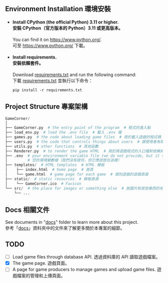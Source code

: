 ## Environment Installation 環境安裝
- #### Install CPython (the official Python) 3.11 or higher.<br/>安裝 CPython（官方版本的 Python）3.11 或更高版本。
  You can find it on <https://www.python.org/>.<br/>
  可至 <https://www.python.org/> 下載。
- #### Install requirements.<br/>安裝依賴套件。
  Download [requirements.txt](requirements.txt) and run the following command:<br/>
  下載 [requirements.txt](requirements.txt) 並執行以下命令：
  
  ```
  pip install -r requirements.txt
  ```
## Project Structure 專案架構
```py
GameCorner/
│
├── GameCorner.py  # the entry point of the program  # 程式的進入點
├── load_env.py  # load the .env file  # 載入 .env 檔
├── games.py  # the code about loading game files  # 用於載入遊戲的程式碼
├── users.py  # the code that controls things about users  # 跟使用者有關的程式碼
├── utils.py  # other functions  # 其他函數
├── Renderer.py  # to render the game HTML  # 用於將遊戲程式的入口檔和依賴資源組裝起來的渲染器
├── .env  # your environment variable file (we do not provide, but it should be placed here)
│         # 您的環境變數檔（我們沒有提供，但它應該放在這裡）
├── templates/  # HTML templates  # HTML 模板
│    ├── index.html  # home page  # 首頁
│    └── game.html  # game page for each game  # 個別遊戲的遊戲頁面
├── static/  # static resources  # 靜態資源
│    └── GameCorner.ico  # Favicon
└── src/  # the place for images or something else  # 放圖片和其他東西的地方
    └── ...
```

## Docs 相關文件
See documents in "[docs](./docs)" folder to learn more about this project.<br/>
參考「[docs](./docs)」資料夾中的文件來了解更多關於本專案的細節。

## TODO
- [ ] Load game files through database API. 透過資料庫的 API 讀取遊戲檔案。
- [x] The game page. 遊戲頁面。
- [ ] A page for game producers to manage games and upload game files. 遊戲檔案的管理和上傳頁面。
